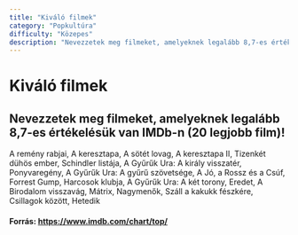 ```yaml
---
title: "Kiváló filmek"
category: "Popkultúra"
difficulty: "Közepes"
description: "Nevezzetek meg filmeket, amelyeknek legalább 8,7-es értékelésük van IMDb-n!"
---
```


# Kiváló filmek

## Nevezzetek meg filmeket, amelyeknek legalább 8,7-es értékelésük van IMDb-n (20 legjobb film)!

A remény rabjai, A keresztapa, A sötét lovag, A keresztapa II, Tizenkét dühös ember, Schindler listája, A Gyűrűk Ura: A király visszatér, Ponyvaregény, A Gyűrűk Ura: A gyűrű szövetsége, A Jó, a Rossz és a Csúf, Forrest Gump, Harcosok klubja, A Gyűrűk Ura: A két torony, Eredet, A Birodalom visszavág, Mátrix, Nagymenők, Száll a kakukk fészkére, Csillagok között, Hetedik

#### Forrás: https://www.imdb.com/chart/top/
